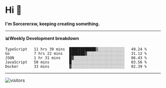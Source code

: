 # Hi 👋

**I'm Sorcererxw, keeping creating something.**

---

**📊Weekly Development breakdown**

<!--START_SECTION:waka-->
```text
TypeScript   11 hrs 39 mins  ████████████▒░░░░░░░░░░░░   49.24 % 
Go           7 hrs 22 mins   ███████▓░░░░░░░░░░░░░░░░░   31.12 % 
JSON         1 hr 31 mins    █▓░░░░░░░░░░░░░░░░░░░░░░░   06.43 % 
JavaScript   50 mins         █░░░░░░░░░░░░░░░░░░░░░░░░   03.56 % 
Docker       33 mins         ▓░░░░░░░░░░░░░░░░░░░░░░░░   02.39 % 
```
<!--END_SECTION:waka-->

---

![visitors](https://visitor-badge.glitch.me/badge?page_id=sorcererxw.sorcererx)
